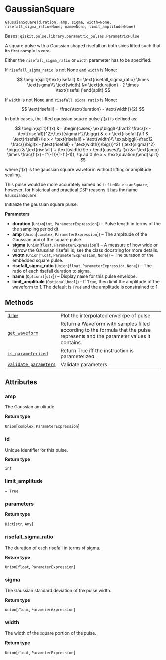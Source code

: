 # GaussianSquare

<span id="undefined" />

`GaussianSquare(duration, amp, sigma, width=None, risefall_sigma_ratio=None, name=None, limit_amplitude=None)`

Bases: `qiskit.pulse.library.parametric_pulses.ParametricPulse`

A square pulse with a Gaussian shaped risefall on both sides lifted such that its first sample is zero.

Either the `risefall_sigma_ratio` or `width` parameter has to be specified.

If `risefall_sigma_ratio` is not None and `width` is None:

$$
\begin{split}\text{risefall} &= \text{risefall_sigma_ratio} \times \text{sigma}\\
\text{width} &= \text{duration} - 2 \times \text{risefall}\end{split}
$$

If `width` is not None and `risefall_sigma_ratio` is None:

$$
\text{risefall} = \frac{\text{duration} - \text{width}}{2}
$$

In both cases, the lifted gaussian square pulse $f'(x)$ is defined as:

$$
\begin{split}f'(x) &= \begin{cases}            \exp\biggl(-\frac12 \frac{(x - \text{risefall})^2}{\text{sigma}^2}\biggr)                & x < \text{risefall}\\
    1                & \text{risefall} \le x < \text{risefall} + \text{width}\\
    \exp\biggl(-\frac12                    \frac{{\bigl(x - (\text{risefall} + \text{width})\bigr)}^2}                          {\text{sigma}^2}                    \biggr)                & \text{risefall} + \text{width} \le x        \end{cases}\\
f(x) &= \text{amp} \times \frac{f'(x) - f'(-1)}{1-f'(-1)},            \quad 0 \le x < \text{duration}\end{split}
$$

where $f'(x)$ is the gaussian square waveform without lifting or amplitude scaling.

This pulse would be more accurately named as `LiftedGaussianSquare`, however, for historical and practical DSP reasons it has the name `GaussianSquare`.

Initialize the gaussian square pulse.

**Parameters**

*   **duration** (`Union`\[`int`, `ParameterExpression`]) – Pulse length in terms of the the sampling period dt.
*   **amp** (`Union`\[`complex`, `ParameterExpression`]) – The amplitude of the Gaussian and of the square pulse.
*   **sigma** (`Union`\[`float`, `ParameterExpression`]) – A measure of how wide or narrow the Gaussian risefall is; see the class docstring for more details.
*   **width** (`Union`\[`float`, `ParameterExpression`, `None`]) – The duration of the embedded square pulse.
*   **risefall\_sigma\_ratio** (`Union`\[`float`, `ParameterExpression`, `None`]) – The ratio of each risefall duration to sigma.
*   **name** (`Optional`\[`str`]) – Display name for this pulse envelope.
*   **limit\_amplitude** (`Optional`\[`bool`]) – If `True`, then limit the amplitude of the waveform to 1. The default is `True` and the amplitude is constrained to 1.

## Methods

|                                                                                                                                                                                                    |                                                                                                                                |
| -------------------------------------------------------------------------------------------------------------------------------------------------------------------------------------------------- | ------------------------------------------------------------------------------------------------------------------------------ |
| [`draw`](qiskit.pulse.library.GaussianSquare.draw#qiskit.pulse.library.GaussianSquare.draw "qiskit.pulse.library.GaussianSquare.draw")                                                             | Plot the interpolated envelope of pulse.                                                                                       |
| [`get_waveform`](qiskit.pulse.library.GaussianSquare.get_waveform#qiskit.pulse.library.GaussianSquare.get_waveform "qiskit.pulse.library.GaussianSquare.get_waveform")                             | Return a Waveform with samples filled according to the formula that the pulse represents and the parameter values it contains. |
| [`is_parameterized`](qiskit.pulse.library.GaussianSquare.is_parameterized#qiskit.pulse.library.GaussianSquare.is_parameterized "qiskit.pulse.library.GaussianSquare.is_parameterized")             | Return True iff the instruction is parameterized.                                                                              |
| [`validate_parameters`](qiskit.pulse.library.GaussianSquare.validate_parameters#qiskit.pulse.library.GaussianSquare.validate_parameters "qiskit.pulse.library.GaussianSquare.validate_parameters") | Validate parameters.                                                                                                           |

## Attributes

<span id="undefined" />

### amp

The Gaussian amplitude.

**Return type**

`Union`\[`complex`, `ParameterExpression`]

<span id="undefined" />

### id

Unique identifier for this pulse.

**Return type**

`int`

<span id="undefined" />

### limit\_amplitude

`= True`

<span id="undefined" />

### parameters

**Return type**

`Dict`\[`str`, `Any`]

<span id="undefined" />

### risefall\_sigma\_ratio

The duration of each risefall in terms of sigma.

**Return type**

`Union`\[`float`, `ParameterExpression`]

<span id="undefined" />

### sigma

The Gaussian standard deviation of the pulse width.

**Return type**

`Union`\[`float`, `ParameterExpression`]

<span id="undefined" />

### width

The width of the square portion of the pulse.

**Return type**

`Union`\[`float`, `ParameterExpression`]
